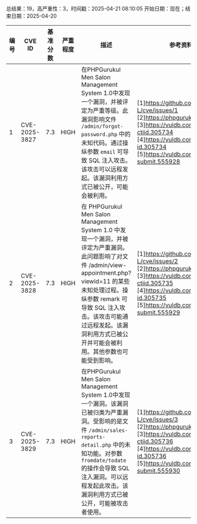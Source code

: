 总结果：19，高严重性：3，时间戳：2025-04-21 08:10:05
开始日期：现在；结束日期：2025-04-20

| 编号 | CVE ID | 基准分数 | 严重程度 | 描述 | 参考资料 |
|-----|--------|------------|----------|-------------|------------|
| 1 | CVE-2025-3827 | 7.3  | HIGH | 在PHPGurukul Men Salon Management System 1.0中发现一个漏洞，并被评定为严重等级。此漏洞影响文件 `/admin/forgot-password.php` 中的未知代码。通过操纵参数 `email` 可导致 SQL 注入攻击。该攻击可以远程发起。该漏洞利用方式已被公开，可能会被利用。 | [1]https://github.com/NuoNuo-L/cve/issues/1<br>[2]https://phpgurukul.com/<br>[3]https://vuldb.com/?ctiid.305734<br>[4]https://vuldb.com/?id.305734<br>[5]https://vuldb.com/?submit.555928 |
| 2 | CVE-2025-3828 | 7.3  | HIGH | 在 PHPGurukul Men Salon Management System 1.0 中发现一个漏洞，并被评定为严重漏洞。此问题影响了对文件 /admin/view-appointment.php?viewid=11 的某些未知处理过程。操纵参数 remark 可导致 SQL 注入攻击。该攻击可能通过远程发起。该漏洞利用方式已被公开并可能会被利用。其他参数也可能受到影响。 | [1]https://github.com/NuoNuo-L/cve/issues/2<br>[2]https://phpgurukul.com/<br>[3]https://vuldb.com/?ctiid.305735<br>[4]https://vuldb.com/?id.305735<br>[5]https://vuldb.com/?submit.555929 |
| 3 | CVE-2025-3829 | 7.3  | HIGH | 在PHPGurukul Men Salon Management System 1.0中发现一个漏洞。该漏洞已被归类为严重漏洞。受影响的是文件 `/admin/sales-reports-detail.php` 中的未知功能。对参数 `fromdate/todate` 的操作会导致 SQL 注入漏洞。可以远程发起此攻击。该漏洞利用方式已被公开，可能被攻击者使用。 | [1]https://github.com/NuoNuo-L/cve/issues/3<br>[2]https://phpgurukul.com/<br>[3]https://vuldb.com/?ctiid.305736<br>[4]https://vuldb.com/?id.305736<br>[5]https://vuldb.com/?submit.555930 |